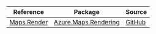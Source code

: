 | Reference | Package | Source |
|---|---|---|
|[Maps Render](maps.rendering-readme.md)|[Azure.Maps.Rendering](https://www.nuget.org/packages/Azure.Maps.Rendering)|[GitHub](https://github.com/Azure/azure-sdk-for-net/blob/main/sdk/maps/Azure.Maps.Rendering)|
